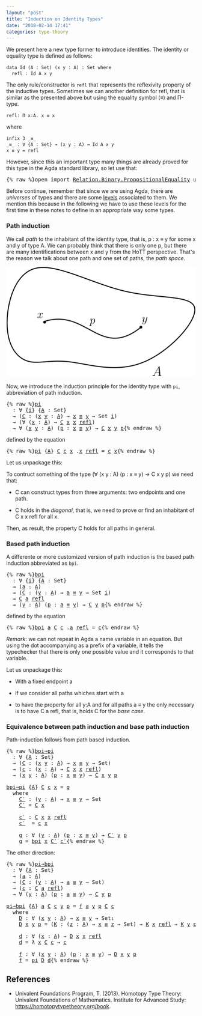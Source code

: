 ```yaml
---
layout: "post"
title: "Induction on Identity Types"
date: "2018-02-14 17:41"
categories: type-theory
---
```


We present here a new type former to introduce identities.
The identity or equality type is defined as follows:

```
data Id (A : Set) (x y : A) : Set where
  refl : Id A x y
```

The only rule/constructor is `refl` that represents the reflexivity property of
the inductive types. Sometimes we can another definition for refl, that is
similar as the presented above but using the equality symbol (_≡_) and Π-type.

```
refl: Π x:A. x ≡ x
```

where

```
infix 3 _≡_
_≡_ : ∀ {A : Set} → (x y : A) → Id A x y
x ≡ y = refl
```

However, since this an important type many things are already proved for this type
in the Agda standard library, so let use that:

<pre class="Agda">{% raw %}<a id="780" class="Keyword">open</a> <a id="785" class="Keyword">import</a> <a id="792" href="https://agda.github.io/agda-stdlib/Relation.Binary.PropositionalEquality.html" class="Module">Relation.Binary.PropositionalEquality</a> <a id="830" class="Keyword">using</a> <a id="836" class="Symbol">(</a><a id="837" href="https://agda.github.io/agda-stdlib/Agda.Builtin.Equality.html#_%E2%89%A1_.refl" class="InductiveConstructor">refl</a><a id="841" class="Symbol">;</a> <a id="843" href="https://agda.github.io/agda-stdlib/Agda.Builtin.Equality.html#_%E2%89%A1_" class="Datatype Operator">_≡_</a><a id="846" class="Symbol">)</a>{% endraw %}</pre>

Before continue, remember that since we are using Agda, there are *universes* of types and
there are some [levels](https://pigworker.wordpress.com/2015/01/09/universe-hierarchies/) associated to them.
We mention this because in the following we have to use these levels for the first time
in these notes to define in an appropriate way some types.

### Path induction

We call *path* to the inhabitant of the identity type, that is, p : x ≡ y for
some x and y of type A. We can probably think that there is only one p, but
there are many identifications between x and y from the HoTT perspective. That's
the reason we talk about one path and one set of paths, the *path space*.

![path](/assets/images/path.png)

Now, we introduce the induction principle for the identity type with `pi`,
abbreviation of path induction.

<pre class="Agda">{% raw %}<a id="pi" href="{% endraw %}{% link _posts/2018-02-14-induction-on-identity-types.md %}{% raw %}#pi" class="Function">pi</a>
  <a id="1699" class="Symbol">:</a> <a id="1701" class="Symbol">∀</a> <a id="1703" class="Symbol">{</a><a id="1704" href="{% endraw %}{% link _posts/2018-02-14-induction-on-identity-types.md %}{% raw %}#1704" class="Bound">i</a><a id="1705" class="Symbol">}</a> <a id="1707" class="Symbol">{</a><a id="1708" href="{% endraw %}{% link _posts/2018-02-14-induction-on-identity-types.md %}{% raw %}#1708" class="Bound">A</a> <a id="1710" class="Symbol">:</a> <a id="1712" class="PrimitiveType">Set</a><a id="1715" class="Symbol">}</a>
  <a id="1719" class="Symbol">→</a> <a id="1721" class="Symbol">(</a><a id="1722" href="{% endraw %}{% link _posts/2018-02-14-induction-on-identity-types.md %}{% raw %}#1722" class="Bound">C</a> <a id="1724" class="Symbol">:</a> <a id="1726" class="Symbol">(</a><a id="1727" href="{% endraw %}{% link _posts/2018-02-14-induction-on-identity-types.md %}{% raw %}#1727" class="Bound">x</a> <a id="1729" href="{% endraw %}{% link _posts/2018-02-14-induction-on-identity-types.md %}{% raw %}#1729" class="Bound">y</a> <a id="1731" class="Symbol">:</a> <a id="1733" href="{% endraw %}{% link _posts/2018-02-14-induction-on-identity-types.md %}{% raw %}#1708" class="Bound">A</a><a id="1734" class="Symbol">)</a> <a id="1736" class="Symbol">→</a> <a id="1738" href="{% endraw %}{% link _posts/2018-02-14-induction-on-identity-types.md %}{% raw %}#1727" class="Bound">x</a> <a id="1740" href="https://agda.github.io/agda-stdlib/Agda.Builtin.Equality.html#_%E2%89%A1_" class="Datatype Operator">≡</a> <a id="1742" href="{% endraw %}{% link _posts/2018-02-14-induction-on-identity-types.md %}{% raw %}#1729" class="Bound">y</a> <a id="1744" class="Symbol">→</a> <a id="1746" class="PrimitiveType">Set</a> <a id="1750" href="{% endraw %}{% link _posts/2018-02-14-induction-on-identity-types.md %}{% raw %}#1704" class="Bound">i</a><a id="1751" class="Symbol">)</a>
  <a id="1755" class="Symbol">→</a> <a id="1757" class="Symbol">(∀</a> <a id="1760" class="Symbol">(</a><a id="1761" href="{% endraw %}{% link _posts/2018-02-14-induction-on-identity-types.md %}{% raw %}#1761" class="Bound">x</a> <a id="1763" class="Symbol">:</a> <a id="1765" href="{% endraw %}{% link _posts/2018-02-14-induction-on-identity-types.md %}{% raw %}#1708" class="Bound">A</a><a id="1766" class="Symbol">)</a> <a id="1768" class="Symbol">→</a> <a id="1770" href="{% endraw %}{% link _posts/2018-02-14-induction-on-identity-types.md %}{% raw %}#1722" class="Bound">C</a> <a id="1772" href="{% endraw %}{% link _posts/2018-02-14-induction-on-identity-types.md %}{% raw %}#1761" class="Bound">x</a> <a id="1774" href="{% endraw %}{% link _posts/2018-02-14-induction-on-identity-types.md %}{% raw %}#1761" class="Bound">x</a> <a id="1776" href="https://agda.github.io/agda-stdlib/Agda.Builtin.Equality.html#_%E2%89%A1_.refl" class="InductiveConstructor">refl</a><a id="1780" class="Symbol">)</a>
  <a id="1784" class="Symbol">→</a> <a id="1786" class="Symbol">∀</a> <a id="1788" class="Symbol">(</a><a id="1789" href="{% endraw %}{% link _posts/2018-02-14-induction-on-identity-types.md %}{% raw %}#1789" class="Bound">x</a> <a id="1791" href="{% endraw %}{% link _posts/2018-02-14-induction-on-identity-types.md %}{% raw %}#1791" class="Bound">y</a> <a id="1793" class="Symbol">:</a> <a id="1795" href="{% endraw %}{% link _posts/2018-02-14-induction-on-identity-types.md %}{% raw %}#1708" class="Bound">A</a><a id="1796" class="Symbol">)</a> <a id="1798" class="Symbol">(</a><a id="1799" href="{% endraw %}{% link _posts/2018-02-14-induction-on-identity-types.md %}{% raw %}#1799" class="Bound">p</a> <a id="1801" class="Symbol">:</a> <a id="1803" href="{% endraw %}{% link _posts/2018-02-14-induction-on-identity-types.md %}{% raw %}#1789" class="Bound">x</a> <a id="1805" href="https://agda.github.io/agda-stdlib/Agda.Builtin.Equality.html#_%E2%89%A1_" class="Datatype Operator">≡</a> <a id="1807" href="{% endraw %}{% link _posts/2018-02-14-induction-on-identity-types.md %}{% raw %}#1791" class="Bound">y</a><a id="1808" class="Symbol">)</a> <a id="1810" class="Symbol">→</a> <a id="1812" href="{% endraw %}{% link _posts/2018-02-14-induction-on-identity-types.md %}{% raw %}#1722" class="Bound">C</a> <a id="1814" href="{% endraw %}{% link _posts/2018-02-14-induction-on-identity-types.md %}{% raw %}#1789" class="Bound">x</a> <a id="1816" href="{% endraw %}{% link _posts/2018-02-14-induction-on-identity-types.md %}{% raw %}#1791" class="Bound">y</a> <a id="1818" href="{% endraw %}{% link _posts/2018-02-14-induction-on-identity-types.md %}{% raw %}#1799" class="Bound">p</a>{% endraw %}</pre>

defined by the equation

<pre class="Agda">{% raw %}<a id="1870" href="{% endraw %}{% link _posts/2018-02-14-induction-on-identity-types.md %}{% raw %}#pi" class="Function">pi</a> <a id="1873" class="Symbol">{</a><a id="1874" href="{% endraw %}{% link _posts/2018-02-14-induction-on-identity-types.md %}{% raw %}#1874" class="Bound">A</a><a id="1875" class="Symbol">}</a> <a id="1877" href="{% endraw %}{% link _posts/2018-02-14-induction-on-identity-types.md %}{% raw %}#1877" class="Bound">C</a> <a id="1879" href="{% endraw %}{% link _posts/2018-02-14-induction-on-identity-types.md %}{% raw %}#1879" class="Bound">c</a> <a id="1881" href="{% endraw %}{% link _posts/2018-02-14-induction-on-identity-types.md %}{% raw %}#1881" class="Bound">x</a> <a id="1883" class="DottedPattern Symbol">.</a><a id="1884" href="{% endraw %}{% link _posts/2018-02-14-induction-on-identity-types.md %}{% raw %}#1881" class="DottedPattern Bound">x</a> <a id="1886" href="https://agda.github.io/agda-stdlib/Agda.Builtin.Equality.html#_%E2%89%A1_.refl" class="InductiveConstructor">refl</a> <a id="1891" class="Symbol">=</a> <a id="1893" href="{% endraw %}{% link _posts/2018-02-14-induction-on-identity-types.md %}{% raw %}#1879" class="Bound">c</a> <a id="1895" href="{% endraw %}{% link _posts/2018-02-14-induction-on-identity-types.md %}{% raw %}#1881" class="Bound">x</a>{% endraw %}</pre>

Let us unpackage this:

To contruct something of the type (∀ (x y : A) (p : x ≡ y) → C x y p) we need that:

+ C can construct types from three arguments: two endpoints and one path.

+ C holds in the *diagonal*, that is, we need to prove or find an
inhabitant of C x x refl for all x.

Then, as result, the property C holds for all paths in general.

### Based path induction

A differente or more customized version of path induction is the based
path induction abbreviated as `bpi`.

<pre class="Agda">{% raw %}<a id="bpi" href="{% endraw %}{% link _posts/2018-02-14-induction-on-identity-types.md %}{% raw %}#bpi" class="Function">bpi</a>
  <a id="2415" class="Symbol">:</a> <a id="2417" class="Symbol">∀</a> <a id="2419" class="Symbol">{</a><a id="2420" href="{% endraw %}{% link _posts/2018-02-14-induction-on-identity-types.md %}{% raw %}#2420" class="Bound">i</a><a id="2421" class="Symbol">}</a> <a id="2423" class="Symbol">{</a><a id="2424" href="{% endraw %}{% link _posts/2018-02-14-induction-on-identity-types.md %}{% raw %}#2424" class="Bound">A</a> <a id="2426" class="Symbol">:</a> <a id="2428" class="PrimitiveType">Set</a><a id="2431" class="Symbol">}</a>
  <a id="2435" class="Symbol">→</a> <a id="2437" class="Symbol">(</a><a id="2438" href="{% endraw %}{% link _posts/2018-02-14-induction-on-identity-types.md %}{% raw %}#2438" class="Bound">a</a> <a id="2440" class="Symbol">:</a> <a id="2442" href="{% endraw %}{% link _posts/2018-02-14-induction-on-identity-types.md %}{% raw %}#2424" class="Bound">A</a><a id="2443" class="Symbol">)</a>
  <a id="2447" class="Symbol">→</a> <a id="2449" class="Symbol">(</a><a id="2450" href="{% endraw %}{% link _posts/2018-02-14-induction-on-identity-types.md %}{% raw %}#2450" class="Bound">C</a> <a id="2452" class="Symbol">:</a> <a id="2454" class="Symbol">(</a><a id="2455" href="{% endraw %}{% link _posts/2018-02-14-induction-on-identity-types.md %}{% raw %}#2455" class="Bound">y</a> <a id="2457" class="Symbol">:</a> <a id="2459" href="{% endraw %}{% link _posts/2018-02-14-induction-on-identity-types.md %}{% raw %}#2424" class="Bound">A</a><a id="2460" class="Symbol">)</a> <a id="2462" class="Symbol">→</a> <a id="2464" href="{% endraw %}{% link _posts/2018-02-14-induction-on-identity-types.md %}{% raw %}#2438" class="Bound">a</a> <a id="2466" href="https://agda.github.io/agda-stdlib/Agda.Builtin.Equality.html#_%E2%89%A1_" class="Datatype Operator">≡</a> <a id="2468" href="{% endraw %}{% link _posts/2018-02-14-induction-on-identity-types.md %}{% raw %}#2455" class="Bound">y</a> <a id="2470" class="Symbol">→</a> <a id="2472" class="PrimitiveType">Set</a> <a id="2476" href="{% endraw %}{% link _posts/2018-02-14-induction-on-identity-types.md %}{% raw %}#2420" class="Bound">i</a><a id="2477" class="Symbol">)</a>
  <a id="2481" class="Symbol">→</a> <a id="2483" href="{% endraw %}{% link _posts/2018-02-14-induction-on-identity-types.md %}{% raw %}#2450" class="Bound">C</a> <a id="2485" href="{% endraw %}{% link _posts/2018-02-14-induction-on-identity-types.md %}{% raw %}#2438" class="Bound">a</a> <a id="2487" href="https://agda.github.io/agda-stdlib/Agda.Builtin.Equality.html#_%E2%89%A1_.refl" class="InductiveConstructor">refl</a>
  <a id="2494" class="Symbol">→</a> <a id="2496" class="Symbol">(</a><a id="2497" href="{% endraw %}{% link _posts/2018-02-14-induction-on-identity-types.md %}{% raw %}#2497" class="Bound">y</a> <a id="2499" class="Symbol">:</a> <a id="2501" href="{% endraw %}{% link _posts/2018-02-14-induction-on-identity-types.md %}{% raw %}#2424" class="Bound">A</a><a id="2502" class="Symbol">)</a> <a id="2504" class="Symbol">(</a><a id="2505" href="{% endraw %}{% link _posts/2018-02-14-induction-on-identity-types.md %}{% raw %}#2505" class="Bound">p</a> <a id="2507" class="Symbol">:</a> <a id="2509" href="{% endraw %}{% link _posts/2018-02-14-induction-on-identity-types.md %}{% raw %}#2438" class="Bound">a</a> <a id="2511" href="https://agda.github.io/agda-stdlib/Agda.Builtin.Equality.html#_%E2%89%A1_" class="Datatype Operator">≡</a> <a id="2513" href="{% endraw %}{% link _posts/2018-02-14-induction-on-identity-types.md %}{% raw %}#2497" class="Bound">y</a><a id="2514" class="Symbol">)</a> <a id="2516" class="Symbol">→</a> <a id="2518" href="{% endraw %}{% link _posts/2018-02-14-induction-on-identity-types.md %}{% raw %}#2450" class="Bound">C</a> <a id="2520" href="{% endraw %}{% link _posts/2018-02-14-induction-on-identity-types.md %}{% raw %}#2497" class="Bound">y</a> <a id="2522" href="{% endraw %}{% link _posts/2018-02-14-induction-on-identity-types.md %}{% raw %}#2505" class="Bound">p</a>{% endraw %}</pre>

defined by the equation

<pre class="Agda">{% raw %}<a id="2574" href="{% endraw %}{% link _posts/2018-02-14-induction-on-identity-types.md %}{% raw %}#bpi" class="Function">bpi</a> <a id="2578" href="{% endraw %}{% link _posts/2018-02-14-induction-on-identity-types.md %}{% raw %}#2578" class="Bound">a</a> <a id="2580" href="{% endraw %}{% link _posts/2018-02-14-induction-on-identity-types.md %}{% raw %}#2580" class="Bound">C</a> <a id="2582" href="{% endraw %}{% link _posts/2018-02-14-induction-on-identity-types.md %}{% raw %}#2582" class="Bound">c</a> <a id="2584" class="DottedPattern Symbol">.</a><a id="2585" href="{% endraw %}{% link _posts/2018-02-14-induction-on-identity-types.md %}{% raw %}#2578" class="DottedPattern Bound">a</a> <a id="2587" href="https://agda.github.io/agda-stdlib/Agda.Builtin.Equality.html#_%E2%89%A1_.refl" class="InductiveConstructor">refl</a> <a id="2592" class="Symbol">=</a> <a id="2594" href="{% endraw %}{% link _posts/2018-02-14-induction-on-identity-types.md %}{% raw %}#2582" class="Bound">c</a>{% endraw %}</pre>

*Remark*: we can not repeat in Agda a name variable in an equation. But using
the dot accompanying as a prefix of a variable, it tells the typechecker that
there is only one possible value and it corresponds to that variable.

Let us unpackage this:

+ With a fixed endpoint a

+ if we consider all paths whiches start with a

+ to have the property for all y:A and for all paths a ≡ y the only
necessary is to have C a refl, that is, holds C for the *base case*.


### Equivalence between path induction and base path induction

Path-induction follows from path based induction.

<pre class="Agda">{% raw %}<a id="bpi⇒pi" href="{% endraw %}{% link _posts/2018-02-14-induction-on-identity-types.md %}{% raw %}#bpi%E2%87%92pi" class="Function">bpi⇒pi</a>
  <a id="3211" class="Symbol">:</a> <a id="3213" class="Symbol">∀</a> <a id="3215" class="Symbol">{</a><a id="3216" href="{% endraw %}{% link _posts/2018-02-14-induction-on-identity-types.md %}{% raw %}#3216" class="Bound">A</a> <a id="3218" class="Symbol">:</a> <a id="3220" class="PrimitiveType">Set</a><a id="3223" class="Symbol">}</a>
  <a id="3227" class="Symbol">→</a> <a id="3229" class="Symbol">(</a><a id="3230" href="{% endraw %}{% link _posts/2018-02-14-induction-on-identity-types.md %}{% raw %}#3230" class="Bound">C</a> <a id="3232" class="Symbol">:</a> <a id="3234" class="Symbol">(</a><a id="3235" href="{% endraw %}{% link _posts/2018-02-14-induction-on-identity-types.md %}{% raw %}#3235" class="Bound">x</a> <a id="3237" href="{% endraw %}{% link _posts/2018-02-14-induction-on-identity-types.md %}{% raw %}#3237" class="Bound">y</a> <a id="3239" class="Symbol">:</a> <a id="3241" href="{% endraw %}{% link _posts/2018-02-14-induction-on-identity-types.md %}{% raw %}#3216" class="Bound">A</a><a id="3242" class="Symbol">)</a> <a id="3244" class="Symbol">→</a> <a id="3246" href="{% endraw %}{% link _posts/2018-02-14-induction-on-identity-types.md %}{% raw %}#3235" class="Bound">x</a> <a id="3248" href="https://agda.github.io/agda-stdlib/Agda.Builtin.Equality.html#_%E2%89%A1_" class="Datatype Operator">≡</a> <a id="3250" href="{% endraw %}{% link _posts/2018-02-14-induction-on-identity-types.md %}{% raw %}#3237" class="Bound">y</a> <a id="3252" class="Symbol">→</a> <a id="3254" class="PrimitiveType">Set</a><a id="3257" class="Symbol">)</a>
  <a id="3261" class="Symbol">→</a> <a id="3263" class="Symbol">(</a><a id="3264" href="{% endraw %}{% link _posts/2018-02-14-induction-on-identity-types.md %}{% raw %}#3264" class="Bound">c</a> <a id="3266" class="Symbol">:</a> <a id="3268" class="Symbol">(</a><a id="3269" href="{% endraw %}{% link _posts/2018-02-14-induction-on-identity-types.md %}{% raw %}#3269" class="Bound">x</a> <a id="3271" class="Symbol">:</a> <a id="3273" href="{% endraw %}{% link _posts/2018-02-14-induction-on-identity-types.md %}{% raw %}#3216" class="Bound">A</a><a id="3274" class="Symbol">)</a> <a id="3276" class="Symbol">→</a> <a id="3278" href="{% endraw %}{% link _posts/2018-02-14-induction-on-identity-types.md %}{% raw %}#3230" class="Bound">C</a> <a id="3280" href="{% endraw %}{% link _posts/2018-02-14-induction-on-identity-types.md %}{% raw %}#3269" class="Bound">x</a> <a id="3282" href="{% endraw %}{% link _posts/2018-02-14-induction-on-identity-types.md %}{% raw %}#3269" class="Bound">x</a> <a id="3284" href="https://agda.github.io/agda-stdlib/Agda.Builtin.Equality.html#_%E2%89%A1_.refl" class="InductiveConstructor">refl</a><a id="3288" class="Symbol">)</a>
  <a id="3292" class="Symbol">→</a> <a id="3294" class="Symbol">(</a><a id="3295" href="{% endraw %}{% link _posts/2018-02-14-induction-on-identity-types.md %}{% raw %}#3295" class="Bound">x</a> <a id="3297" href="{% endraw %}{% link _posts/2018-02-14-induction-on-identity-types.md %}{% raw %}#3297" class="Bound">y</a> <a id="3299" class="Symbol">:</a> <a id="3301" href="{% endraw %}{% link _posts/2018-02-14-induction-on-identity-types.md %}{% raw %}#3216" class="Bound">A</a><a id="3302" class="Symbol">)</a> <a id="3304" class="Symbol">(</a><a id="3305" href="{% endraw %}{% link _posts/2018-02-14-induction-on-identity-types.md %}{% raw %}#3305" class="Bound">p</a> <a id="3307" class="Symbol">:</a> <a id="3309" href="{% endraw %}{% link _posts/2018-02-14-induction-on-identity-types.md %}{% raw %}#3295" class="Bound">x</a> <a id="3311" href="https://agda.github.io/agda-stdlib/Agda.Builtin.Equality.html#_%E2%89%A1_" class="Datatype Operator">≡</a> <a id="3313" href="{% endraw %}{% link _posts/2018-02-14-induction-on-identity-types.md %}{% raw %}#3297" class="Bound">y</a><a id="3314" class="Symbol">)</a> <a id="3316" class="Symbol">→</a> <a id="3318" href="{% endraw %}{% link _posts/2018-02-14-induction-on-identity-types.md %}{% raw %}#3230" class="Bound">C</a> <a id="3320" href="{% endraw %}{% link _posts/2018-02-14-induction-on-identity-types.md %}{% raw %}#3295" class="Bound">x</a> <a id="3322" href="{% endraw %}{% link _posts/2018-02-14-induction-on-identity-types.md %}{% raw %}#3297" class="Bound">y</a> <a id="3324" href="{% endraw %}{% link _posts/2018-02-14-induction-on-identity-types.md %}{% raw %}#3305" class="Bound">p</a>

<a id="3327" href="{% endraw %}{% link _posts/2018-02-14-induction-on-identity-types.md %}{% raw %}#bpi%E2%87%92pi" class="Function">bpi⇒pi</a> <a id="3334" class="Symbol">{</a><a id="3335" href="{% endraw %}{% link _posts/2018-02-14-induction-on-identity-types.md %}{% raw %}#3335" class="Bound">A</a><a id="3336" class="Symbol">}</a> <a id="3338" href="{% endraw %}{% link _posts/2018-02-14-induction-on-identity-types.md %}{% raw %}#3338" class="Bound">C</a> <a id="3340" href="{% endraw %}{% link _posts/2018-02-14-induction-on-identity-types.md %}{% raw %}#3340" class="Bound">c</a> <a id="3342" href="{% endraw %}{% link _posts/2018-02-14-induction-on-identity-types.md %}{% raw %}#3342" class="Bound">x</a> <a id="3344" class="Symbol">=</a> <a id="3346" href="{% endraw %}{% link _posts/2018-02-14-induction-on-identity-types.md %}{% raw %}#3440" class="Function">g</a>
  <a id="3350" class="Keyword">where</a>
    <a id="3360" href="{% endraw %}{% link _posts/2018-02-14-induction-on-identity-types.md %}{% raw %}#3360" class="Function">C′</a> <a id="3363" class="Symbol">:</a> <a id="3365" class="Symbol">(</a><a id="3366" href="{% endraw %}{% link _posts/2018-02-14-induction-on-identity-types.md %}{% raw %}#3366" class="Bound">y</a> <a id="3368" class="Symbol">:</a> <a id="3370" href="{% endraw %}{% link _posts/2018-02-14-induction-on-identity-types.md %}{% raw %}#3335" class="Bound">A</a><a id="3371" class="Symbol">)</a> <a id="3373" class="Symbol">→</a> <a id="3375" href="{% endraw %}{% link _posts/2018-02-14-induction-on-identity-types.md %}{% raw %}#3342" class="Bound">x</a> <a id="3377" href="https://agda.github.io/agda-stdlib/Agda.Builtin.Equality.html#_%E2%89%A1_" class="Datatype Operator">≡</a> <a id="3379" href="{% endraw %}{% link _posts/2018-02-14-induction-on-identity-types.md %}{% raw %}#3366" class="Bound">y</a> <a id="3381" class="Symbol">→</a> <a id="3383" class="PrimitiveType">Set</a>
    <a id="3391" href="{% endraw %}{% link _posts/2018-02-14-induction-on-identity-types.md %}{% raw %}#3360" class="Function">C′</a> <a id="3394" class="Symbol">=</a> <a id="3396" href="{% endraw %}{% link _posts/2018-02-14-induction-on-identity-types.md %}{% raw %}#3338" class="Bound">C</a> <a id="3398" href="{% endraw %}{% link _posts/2018-02-14-induction-on-identity-types.md %}{% raw %}#3342" class="Bound">x</a>

    <a id="3405" href="{% endraw %}{% link _posts/2018-02-14-induction-on-identity-types.md %}{% raw %}#3405" class="Function">c′</a> <a id="3408" class="Symbol">:</a> <a id="3410" href="{% endraw %}{% link _posts/2018-02-14-induction-on-identity-types.md %}{% raw %}#3338" class="Bound">C</a> <a id="3412" href="{% endraw %}{% link _posts/2018-02-14-induction-on-identity-types.md %}{% raw %}#3342" class="Bound">x</a> <a id="3414" href="{% endraw %}{% link _posts/2018-02-14-induction-on-identity-types.md %}{% raw %}#3342" class="Bound">x</a> <a id="3416" href="https://agda.github.io/agda-stdlib/Agda.Builtin.Equality.html#_%E2%89%A1_.refl" class="InductiveConstructor">refl</a>
    <a id="3425" href="{% endraw %}{% link _posts/2018-02-14-induction-on-identity-types.md %}{% raw %}#3405" class="Function">c′</a>  <a id="3429" class="Symbol">=</a> <a id="3431" href="{% endraw %}{% link _posts/2018-02-14-induction-on-identity-types.md %}{% raw %}#3340" class="Bound">c</a> <a id="3433" href="{% endraw %}{% link _posts/2018-02-14-induction-on-identity-types.md %}{% raw %}#3342" class="Bound">x</a>

    <a id="3440" href="{% endraw %}{% link _posts/2018-02-14-induction-on-identity-types.md %}{% raw %}#3440" class="Function">g</a> <a id="3442" class="Symbol">:</a> <a id="3444" class="Symbol">∀</a> <a id="3446" class="Symbol">(</a><a id="3447" href="{% endraw %}{% link _posts/2018-02-14-induction-on-identity-types.md %}{% raw %}#3447" class="Bound">y</a> <a id="3449" class="Symbol">:</a> <a id="3451" href="{% endraw %}{% link _posts/2018-02-14-induction-on-identity-types.md %}{% raw %}#3335" class="Bound">A</a><a id="3452" class="Symbol">)</a> <a id="3454" class="Symbol">(</a><a id="3455" href="{% endraw %}{% link _posts/2018-02-14-induction-on-identity-types.md %}{% raw %}#3455" class="Bound">p</a> <a id="3457" class="Symbol">:</a> <a id="3459" href="{% endraw %}{% link _posts/2018-02-14-induction-on-identity-types.md %}{% raw %}#3342" class="Bound">x</a> <a id="3461" href="https://agda.github.io/agda-stdlib/Agda.Builtin.Equality.html#_%E2%89%A1_" class="Datatype Operator">≡</a> <a id="3463" href="{% endraw %}{% link _posts/2018-02-14-induction-on-identity-types.md %}{% raw %}#3447" class="Bound">y</a><a id="3464" class="Symbol">)</a> <a id="3466" class="Symbol">→</a> <a id="3468" href="{% endraw %}{% link _posts/2018-02-14-induction-on-identity-types.md %}{% raw %}#3360" class="Function">C′</a> <a id="3471" href="{% endraw %}{% link _posts/2018-02-14-induction-on-identity-types.md %}{% raw %}#3447" class="Bound">y</a> <a id="3473" href="{% endraw %}{% link _posts/2018-02-14-induction-on-identity-types.md %}{% raw %}#3455" class="Bound">p</a>
    <a id="3479" href="{% endraw %}{% link _posts/2018-02-14-induction-on-identity-types.md %}{% raw %}#3440" class="Function">g</a> <a id="3481" class="Symbol">=</a> <a id="3483" href="{% endraw %}{% link _posts/2018-02-14-induction-on-identity-types.md %}{% raw %}#bpi" class="Function">bpi</a> <a id="3487" href="{% endraw %}{% link _posts/2018-02-14-induction-on-identity-types.md %}{% raw %}#3342" class="Bound">x</a> <a id="3489" href="{% endraw %}{% link _posts/2018-02-14-induction-on-identity-types.md %}{% raw %}#3360" class="Function">C′</a> <a id="3492" href="{% endraw %}{% link _posts/2018-02-14-induction-on-identity-types.md %}{% raw %}#3405" class="Function">c′</a>{% endraw %}</pre>

The other direction:

<pre class="Agda">{% raw %}<a id="pi⇒bpi" href="{% endraw %}{% link _posts/2018-02-14-induction-on-identity-types.md %}{% raw %}#pi%E2%87%92bpi" class="Function">pi⇒bpi</a>
  <a id="3551" class="Symbol">:</a> <a id="3553" class="Symbol">∀</a> <a id="3555" class="Symbol">{</a><a id="3556" href="{% endraw %}{% link _posts/2018-02-14-induction-on-identity-types.md %}{% raw %}#3556" class="Bound">A</a> <a id="3558" class="Symbol">:</a> <a id="3560" class="PrimitiveType">Set</a><a id="3563" class="Symbol">}</a>
  <a id="3567" class="Symbol">→</a> <a id="3569" class="Symbol">(</a><a id="3570" href="{% endraw %}{% link _posts/2018-02-14-induction-on-identity-types.md %}{% raw %}#3570" class="Bound">a</a> <a id="3572" class="Symbol">:</a> <a id="3574" href="{% endraw %}{% link _posts/2018-02-14-induction-on-identity-types.md %}{% raw %}#3556" class="Bound">A</a><a id="3575" class="Symbol">)</a>
  <a id="3579" class="Symbol">→</a> <a id="3581" class="Symbol">(</a><a id="3582" href="{% endraw %}{% link _posts/2018-02-14-induction-on-identity-types.md %}{% raw %}#3582" class="Bound">C</a> <a id="3584" class="Symbol">:</a> <a id="3586" class="Symbol">(</a><a id="3587" href="{% endraw %}{% link _posts/2018-02-14-induction-on-identity-types.md %}{% raw %}#3587" class="Bound">y</a> <a id="3589" class="Symbol">:</a> <a id="3591" href="{% endraw %}{% link _posts/2018-02-14-induction-on-identity-types.md %}{% raw %}#3556" class="Bound">A</a><a id="3592" class="Symbol">)</a> <a id="3594" class="Symbol">→</a> <a id="3596" href="{% endraw %}{% link _posts/2018-02-14-induction-on-identity-types.md %}{% raw %}#3570" class="Bound">a</a> <a id="3598" href="https://agda.github.io/agda-stdlib/Agda.Builtin.Equality.html#_%E2%89%A1_" class="Datatype Operator">≡</a> <a id="3600" href="{% endraw %}{% link _posts/2018-02-14-induction-on-identity-types.md %}{% raw %}#3587" class="Bound">y</a> <a id="3602" class="Symbol">→</a> <a id="3604" class="PrimitiveType">Set</a><a id="3607" class="Symbol">)</a>
  <a id="3611" class="Symbol">→</a> <a id="3613" class="Symbol">(</a><a id="3614" href="{% endraw %}{% link _posts/2018-02-14-induction-on-identity-types.md %}{% raw %}#3614" class="Bound">c</a> <a id="3616" class="Symbol">:</a> <a id="3618" href="{% endraw %}{% link _posts/2018-02-14-induction-on-identity-types.md %}{% raw %}#3582" class="Bound">C</a> <a id="3620" href="{% endraw %}{% link _posts/2018-02-14-induction-on-identity-types.md %}{% raw %}#3570" class="Bound">a</a> <a id="3622" href="https://agda.github.io/agda-stdlib/Agda.Builtin.Equality.html#_%E2%89%A1_.refl" class="InductiveConstructor">refl</a><a id="3626" class="Symbol">)</a>
  <a id="3630" class="Symbol">→</a> <a id="3632" class="Symbol">∀</a> <a id="3634" class="Symbol">(</a><a id="3635" href="{% endraw %}{% link _posts/2018-02-14-induction-on-identity-types.md %}{% raw %}#3635" class="Bound">y</a> <a id="3637" class="Symbol">:</a> <a id="3639" href="{% endraw %}{% link _posts/2018-02-14-induction-on-identity-types.md %}{% raw %}#3556" class="Bound">A</a><a id="3640" class="Symbol">)</a> <a id="3642" class="Symbol">(</a><a id="3643" href="{% endraw %}{% link _posts/2018-02-14-induction-on-identity-types.md %}{% raw %}#3643" class="Bound">p</a> <a id="3645" class="Symbol">:</a> <a id="3647" href="{% endraw %}{% link _posts/2018-02-14-induction-on-identity-types.md %}{% raw %}#3570" class="Bound">a</a> <a id="3649" href="https://agda.github.io/agda-stdlib/Agda.Builtin.Equality.html#_%E2%89%A1_" class="Datatype Operator">≡</a> <a id="3651" href="{% endraw %}{% link _posts/2018-02-14-induction-on-identity-types.md %}{% raw %}#3635" class="Bound">y</a><a id="3652" class="Symbol">)</a> <a id="3654" class="Symbol">→</a> <a id="3656" href="{% endraw %}{% link _posts/2018-02-14-induction-on-identity-types.md %}{% raw %}#3582" class="Bound">C</a> <a id="3658" href="{% endraw %}{% link _posts/2018-02-14-induction-on-identity-types.md %}{% raw %}#3635" class="Bound">y</a> <a id="3660" href="{% endraw %}{% link _posts/2018-02-14-induction-on-identity-types.md %}{% raw %}#3643" class="Bound">p</a>

<a id="3663" href="{% endraw %}{% link _posts/2018-02-14-induction-on-identity-types.md %}{% raw %}#pi%E2%87%92bpi" class="Function">pi⇒bpi</a> <a id="3670" class="Symbol">{</a><a id="3671" href="{% endraw %}{% link _posts/2018-02-14-induction-on-identity-types.md %}{% raw %}#3671" class="Bound">A</a><a id="3672" class="Symbol">}</a> <a id="3674" href="{% endraw %}{% link _posts/2018-02-14-induction-on-identity-types.md %}{% raw %}#3674" class="Bound">a</a> <a id="3676" href="{% endraw %}{% link _posts/2018-02-14-induction-on-identity-types.md %}{% raw %}#3676" class="Bound">C</a> <a id="3678" href="{% endraw %}{% link _posts/2018-02-14-induction-on-identity-types.md %}{% raw %}#3678" class="Bound">c</a> <a id="3680" href="{% endraw %}{% link _posts/2018-02-14-induction-on-identity-types.md %}{% raw %}#3680" class="Bound">y</a> <a id="3682" href="{% endraw %}{% link _posts/2018-02-14-induction-on-identity-types.md %}{% raw %}#3682" class="Bound">p</a> <a id="3684" class="Symbol">=</a> <a id="3686" href="{% endraw %}{% link _posts/2018-02-14-induction-on-identity-types.md %}{% raw %}#3859" class="Function">f</a> <a id="3688" href="{% endraw %}{% link _posts/2018-02-14-induction-on-identity-types.md %}{% raw %}#3674" class="Bound">a</a> <a id="3690" href="{% endraw %}{% link _posts/2018-02-14-induction-on-identity-types.md %}{% raw %}#3680" class="Bound">y</a> <a id="3692" href="{% endraw %}{% link _posts/2018-02-14-induction-on-identity-types.md %}{% raw %}#3682" class="Bound">p</a> <a id="3694" href="{% endraw %}{% link _posts/2018-02-14-induction-on-identity-types.md %}{% raw %}#3676" class="Bound">C</a> <a id="3696" href="{% endraw %}{% link _posts/2018-02-14-induction-on-identity-types.md %}{% raw %}#3678" class="Bound">c</a>
  <a id="3700" class="Keyword">where</a>
    <a id="3710" href="{% endraw %}{% link _posts/2018-02-14-induction-on-identity-types.md %}{% raw %}#3710" class="Function">D</a> <a id="3712" class="Symbol">:</a> <a id="3714" class="Symbol">∀</a> <a id="3716" class="Symbol">(</a><a id="3717" href="{% endraw %}{% link _posts/2018-02-14-induction-on-identity-types.md %}{% raw %}#3717" class="Bound">x</a> <a id="3719" href="{% endraw %}{% link _posts/2018-02-14-induction-on-identity-types.md %}{% raw %}#3719" class="Bound">y</a> <a id="3721" class="Symbol">:</a> <a id="3723" href="{% endraw %}{% link _posts/2018-02-14-induction-on-identity-types.md %}{% raw %}#3671" class="Bound">A</a><a id="3724" class="Symbol">)</a> <a id="3726" class="Symbol">→</a> <a id="3728" href="{% endraw %}{% link _posts/2018-02-14-induction-on-identity-types.md %}{% raw %}#3717" class="Bound">x</a> <a id="3730" href="https://agda.github.io/agda-stdlib/Agda.Builtin.Equality.html#_%E2%89%A1_" class="Datatype Operator">≡</a> <a id="3732" href="{% endraw %}{% link _posts/2018-02-14-induction-on-identity-types.md %}{% raw %}#3719" class="Bound">y</a> <a id="3734" class="Symbol">→</a> <a id="3736" class="PrimitiveType">Set₁</a>
    <a id="3745" href="{% endraw %}{% link _posts/2018-02-14-induction-on-identity-types.md %}{% raw %}#3710" class="Function">D</a> <a id="3747" href="{% endraw %}{% link _posts/2018-02-14-induction-on-identity-types.md %}{% raw %}#3747" class="Bound">x</a> <a id="3749" href="{% endraw %}{% link _posts/2018-02-14-induction-on-identity-types.md %}{% raw %}#3749" class="Bound">y</a> <a id="3751" href="{% endraw %}{% link _posts/2018-02-14-induction-on-identity-types.md %}{% raw %}#3751" class="Bound">p</a> <a id="3753" class="Symbol">=</a> <a id="3755" class="Symbol">(</a><a id="3756" href="{% endraw %}{% link _posts/2018-02-14-induction-on-identity-types.md %}{% raw %}#3756" class="Bound">K</a> <a id="3758" class="Symbol">:</a> <a id="3760" class="Symbol">(</a><a id="3761" href="{% endraw %}{% link _posts/2018-02-14-induction-on-identity-types.md %}{% raw %}#3761" class="Bound">z</a> <a id="3763" class="Symbol">:</a> <a id="3765" href="{% endraw %}{% link _posts/2018-02-14-induction-on-identity-types.md %}{% raw %}#3671" class="Bound">A</a><a id="3766" class="Symbol">)</a> <a id="3768" class="Symbol">→</a> <a id="3770" href="{% endraw %}{% link _posts/2018-02-14-induction-on-identity-types.md %}{% raw %}#3747" class="Bound">x</a> <a id="3772" href="https://agda.github.io/agda-stdlib/Agda.Builtin.Equality.html#_%E2%89%A1_" class="Datatype Operator">≡</a> <a id="3774" href="{% endraw %}{% link _posts/2018-02-14-induction-on-identity-types.md %}{% raw %}#3761" class="Bound">z</a> <a id="3776" class="Symbol">→</a> <a id="3778" class="PrimitiveType">Set</a><a id="3781" class="Symbol">)</a> <a id="3783" class="Symbol">→</a> <a id="3785" href="{% endraw %}{% link _posts/2018-02-14-induction-on-identity-types.md %}{% raw %}#3756" class="Bound">K</a> <a id="3787" href="{% endraw %}{% link _posts/2018-02-14-induction-on-identity-types.md %}{% raw %}#3747" class="Bound">x</a> <a id="3789" href="https://agda.github.io/agda-stdlib/Agda.Builtin.Equality.html#_%E2%89%A1_.refl" class="InductiveConstructor">refl</a> <a id="3794" class="Symbol">→</a> <a id="3796" href="{% endraw %}{% link _posts/2018-02-14-induction-on-identity-types.md %}{% raw %}#3756" class="Bound">K</a> <a id="3798" href="{% endraw %}{% link _posts/2018-02-14-induction-on-identity-types.md %}{% raw %}#3749" class="Bound">y</a> <a id="3800" href="{% endraw %}{% link _posts/2018-02-14-induction-on-identity-types.md %}{% raw %}#3751" class="Bound">p</a>

    <a id="3807" href="{% endraw %}{% link _posts/2018-02-14-induction-on-identity-types.md %}{% raw %}#3807" class="Function">d</a> <a id="3809" class="Symbol">:</a> <a id="3811" class="Symbol">∀</a> <a id="3813" class="Symbol">(</a><a id="3814" href="{% endraw %}{% link _posts/2018-02-14-induction-on-identity-types.md %}{% raw %}#3814" class="Bound">x</a> <a id="3816" class="Symbol">:</a> <a id="3818" href="{% endraw %}{% link _posts/2018-02-14-induction-on-identity-types.md %}{% raw %}#3671" class="Bound">A</a><a id="3819" class="Symbol">)</a> <a id="3821" class="Symbol">→</a> <a id="3823" href="{% endraw %}{% link _posts/2018-02-14-induction-on-identity-types.md %}{% raw %}#3710" class="Function">D</a> <a id="3825" href="{% endraw %}{% link _posts/2018-02-14-induction-on-identity-types.md %}{% raw %}#3814" class="Bound">x</a> <a id="3827" href="{% endraw %}{% link _posts/2018-02-14-induction-on-identity-types.md %}{% raw %}#3814" class="Bound">x</a> <a id="3829" href="https://agda.github.io/agda-stdlib/Agda.Builtin.Equality.html#_%E2%89%A1_.refl" class="InductiveConstructor">refl</a>
    <a id="3838" href="{% endraw %}{% link _posts/2018-02-14-induction-on-identity-types.md %}{% raw %}#3807" class="Function">d</a> <a id="3840" class="Symbol">=</a> <a id="3842" class="Symbol">λ</a> <a id="3844" href="{% endraw %}{% link _posts/2018-02-14-induction-on-identity-types.md %}{% raw %}#3844" class="Bound">x</a> <a id="3846" href="{% endraw %}{% link _posts/2018-02-14-induction-on-identity-types.md %}{% raw %}#3846" class="Bound">C</a> <a id="3848" href="{% endraw %}{% link _posts/2018-02-14-induction-on-identity-types.md %}{% raw %}#3848" class="Bound">c</a> <a id="3850" class="Symbol">→</a> <a id="3852" href="{% endraw %}{% link _posts/2018-02-14-induction-on-identity-types.md %}{% raw %}#3848" class="Bound">c</a>

    <a id="3859" href="{% endraw %}{% link _posts/2018-02-14-induction-on-identity-types.md %}{% raw %}#3859" class="Function">f</a> <a id="3861" class="Symbol">:</a> <a id="3863" class="Symbol">∀</a> <a id="3865" class="Symbol">(</a><a id="3866" href="{% endraw %}{% link _posts/2018-02-14-induction-on-identity-types.md %}{% raw %}#3866" class="Bound">x</a> <a id="3868" href="{% endraw %}{% link _posts/2018-02-14-induction-on-identity-types.md %}{% raw %}#3868" class="Bound">y</a> <a id="3870" class="Symbol">:</a> <a id="3872" href="{% endraw %}{% link _posts/2018-02-14-induction-on-identity-types.md %}{% raw %}#3671" class="Bound">A</a><a id="3873" class="Symbol">)</a> <a id="3875" class="Symbol">(</a><a id="3876" href="{% endraw %}{% link _posts/2018-02-14-induction-on-identity-types.md %}{% raw %}#3876" class="Bound">p</a> <a id="3878" class="Symbol">:</a> <a id="3880" href="{% endraw %}{% link _posts/2018-02-14-induction-on-identity-types.md %}{% raw %}#3866" class="Bound">x</a> <a id="3882" href="https://agda.github.io/agda-stdlib/Agda.Builtin.Equality.html#_%E2%89%A1_" class="Datatype Operator">≡</a> <a id="3884" href="{% endraw %}{% link _posts/2018-02-14-induction-on-identity-types.md %}{% raw %}#3868" class="Bound">y</a><a id="3885" class="Symbol">)</a> <a id="3887" class="Symbol">→</a> <a id="3889" href="{% endraw %}{% link _posts/2018-02-14-induction-on-identity-types.md %}{% raw %}#3710" class="Function">D</a> <a id="3891" href="{% endraw %}{% link _posts/2018-02-14-induction-on-identity-types.md %}{% raw %}#3866" class="Bound">x</a> <a id="3893" href="{% endraw %}{% link _posts/2018-02-14-induction-on-identity-types.md %}{% raw %}#3868" class="Bound">y</a> <a id="3895" href="{% endraw %}{% link _posts/2018-02-14-induction-on-identity-types.md %}{% raw %}#3876" class="Bound">p</a>
    <a id="3901" href="{% endraw %}{% link _posts/2018-02-14-induction-on-identity-types.md %}{% raw %}#3859" class="Function">f</a> <a id="3903" class="Symbol">=</a> <a id="3905" href="{% endraw %}{% link _posts/2018-02-14-induction-on-identity-types.md %}{% raw %}#pi" class="Function">pi</a> <a id="3908" href="{% endraw %}{% link _posts/2018-02-14-induction-on-identity-types.md %}{% raw %}#3710" class="Function">D</a> <a id="3910" href="{% endraw %}{% link _posts/2018-02-14-induction-on-identity-types.md %}{% raw %}#3807" class="Function">d</a>{% endraw %}</pre>


## References

* Univalent Foundations Program, T. (2013). Homotopy Type Theory: Univalent
Foundations of Mathematics. Institute for Advanced Study:
https://homotopytypetheory.org/book.
